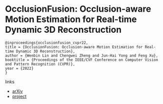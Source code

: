 # OcclusionFusion: Occlusion-aware Motion Estimation for Real-time Dynamic 3D Reconstruction

```
@inproceedings{occlusionfusion_cvpr22,
title = {OcclusionFusion: Occlusion-aware Motion Estimation for Real-time Dynamic 3D Reconstruction},
author = {Wenbin Lin and Chengwei Zheng and Jun-Hai Yong and Feng Xu},
booktitle = {Proceedings of the IEEE/CVF Conference on Computer Vision and Pattern Recognition (CVPR)},
year = {2022}
}
```

links
- [arXiv](https://arxiv.org/abs/2203.07977)
- [project](https://wenbin-lin.github.io/OcclusionFusion/)
